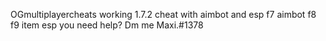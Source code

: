 OGmultiplayercheats
working 1.7.2 cheat with aimbot and esp f7 aimbot f8  f9 item esp
you need help? Dm me Maxi.#1378
